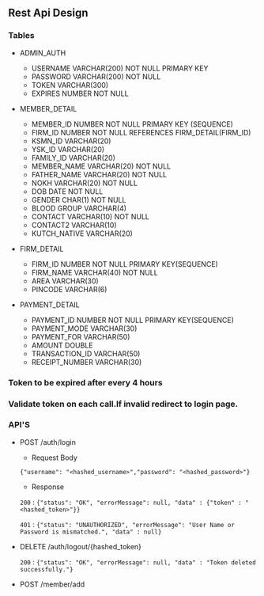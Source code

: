 ## Rest Api Design

### Tables

- ADMIN_AUTH
    - USERNAME     VARCHAR(200)  NOT NULL PRIMARY KEY
    - PASSWORD     VARCHAR(200)  NOT NULL
    - TOKEN        VARCHAR(300) 
    - EXPIRES      NUMBER NOT NULL

- MEMBER_DETAIL
    - MEMBER_ID    NUMBER NOT  NULL PRIMARY KEY (SEQUENCE)
    - FIRM_ID      NUMBER      NOT  NULL  REFERENCES FIRM_DETAIL(FIRM_ID)
    - KSMN_ID      VARCHAR(20) 
    - YSK_ID       VARCHAR(20)
    - FAMILY_ID    VARCHAR(20)
    - MEMBER_NAME  VARCHAR(20) NOT NULL
    - FATHER_NAME  VARCHAR(20) NOT NULL
    - NOKH         VARCHAR(20) NOT NULL
    - DOB          DATE        NOT NULL
    - GENDER       CHAR(1)     NOT NULL
    - BLOOD GROUP  VARCHAR(4)
    - CONTACT      VARCHAR(10) NOT NULL
    - CONTACT2     VARCHAR(10)
    - KUTCH_NATIVE VARCHAR(20) 

- FIRM_DETAIL
    - FIRM_ID      NUMBER      NOT  NULL PRIMARY KEY(SEQUENCE)
    - FIRM_NAME    VARCHAR(40) NOT NULL 
    - AREA         VARCHAR(30) 
    - PINCODE      VARCHAR(6)

- PAYMENT_DETAIL
    - PAYMENT_ID   NUMBER      NOT  NULL PRIMARY KEY(SEQUENCE)
    - PAYMENT_MODE VARCHAR(30)
    - PAYMENT_FOR  VARCHAR(50)
    - AMOUNT       DOUBLE
    - TRANSACTION_ID VARCHAR(50)
    - RECEIPT_NUMBER VARCHAR(30)

### Token to be expired after every 4 hours

### Validate token on each call.If invalid redirect to login page.



### API'S

- POST /auth/login
    - Request Body

    `{"username": "<hashed_username>","password": "<hashed_password>"}`

    - Response

    `200` : `{"status": "OK", "errorMessage": null, "data" : {"token" : "<hashed_token>"}}` 

    `401` : `{"status": "UNAUTHORIZED", "errorMessage": "User Name or Password is mismatched.", "data" : null}` 

- DELETE /auth/logout/{hashed_token}
    
    `200` : `{"status": "OK", "errorMessage": null, "data" : "Token deleted successfully."}`

- POST /member/add






